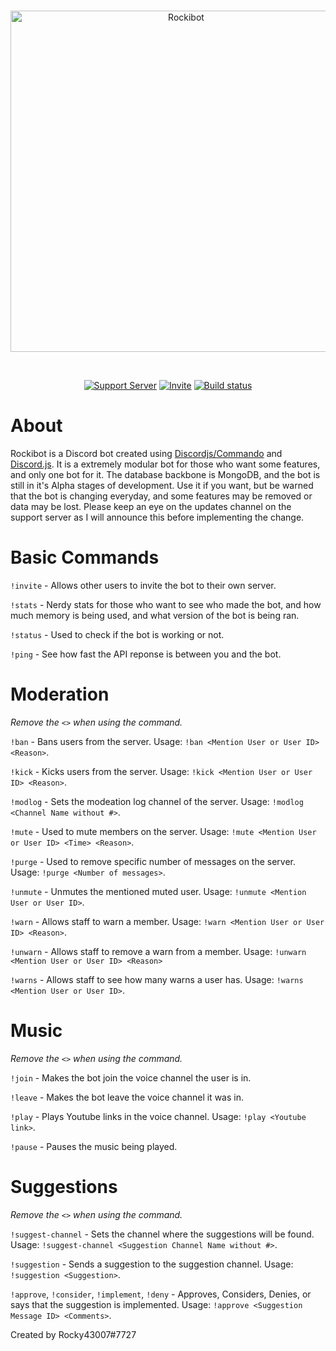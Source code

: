 <div align="center"> 
  <br />
  <p>
    <img src="https://raw.githubusercontent.com/Rocky43007/Rockibot/master/Assets/Rockibot%20Logo.png" width="546" alt="Rockibot">
  </p>
  <br />
  <p>
    <a href="https://discord.gg/rdGrcvW"><img src="https://img.shields.io/discord/739916829828448317?color=7289da&logo=discord&logoColor=white" alt="Support Server" /></a>
    <a href="https://discord.com/oauth2/authorize?client_id=739923682075476089&permissions=8&scope=bot"><img src="https://img.shields.io/badge/Invite-Invite%20the%20bot!-brightgreen" alt="Invite" /></a>
     <a href="https://github.com/Rocky43007/Rockibot/actions"><img src="https://github.com/Rocky43007/Rockibot/workflows/Rockibot%20Tesing%20CI/badge.svg" alt="Build status" /></a>
      </p>
</div>

# About

Rockibot is a Discord bot created using [Discordjs/Commando](https://github.com/discordjs/Commando/) and [Discord.js](https://github.com/discordjs/Discord.js/). It is a extremely modular bot for those who want some features, and only one bot for it. The database backbone is MongoDB, and the bot is still in it's Alpha stages of  development. Use it if you want, but be warned that the bot is changing everyday, and some features may be removed or data may be lost. Please keep an eye on the updates channel on the support server as I will announce this before implementing the change.

# Basic Commands
`!invite` - Allows other users to invite the bot to their own server.

`!stats` - Nerdy stats for those who want to see who made the bot, and how much memory is being used, and what version of the bot is being ran.

`!status` - Used to check if the bot is working or not.

`!ping` - See how fast the API reponse is between you and the bot.

# Moderation
*Remove the `<>` when using the command.*

`!ban` - Bans users from the server. Usage: `!ban <Mention User or User ID> <Reason>`.

`!kick` - Kicks users from the server. Usage: `!kick <Mention User or User ID> <Reason>`.

`!modlog` - Sets the modeation log channel of the server. Usage: `!modlog <Channel Name without #>`.

`!mute` - Used to mute members on the server. Usage: `!mute <Mention User or User ID> <Time> <Reason>`.

`!purge` - Used to remove specific number of messages on the server. Usage: `!purge <Number of messages>`.

`!unmute` - Unmutes the mentioned muted user. Usage: `!unmute <Mention User or User ID>`.

`!warn` - Allows staff to warn a member. Usage: `!warn <Mention User or User ID> <Reason>`.

`!unwarn` - Allows staff to remove a warn from a member. Usage: `!unwarn <Mention User or User ID> <Reason>`

`!warns` - Allows staff to see how many warns a user has. Usage: `!warns <Mention User or User ID>`.

# Music
*Remove the `<>` when using the command.*

`!join` - Makes the bot join the voice channel the user is in.

`!leave` - Makes the bot leave the voice channel it was in.

`!play` - Plays Youtube links in the voice channel. Usage: `!play <Youtube link>`.

`!pause` - Pauses the music being played.

# Suggestions
*Remove the `<>` when using the command.*

`!suggest-channel` - Sets the channel where the suggestions will be found. Usage: `!suggest-channel <Suggestion Channel Name without #>`.

`!suggestion` - Sends a suggestion to the suggestion channel. Usage: `!suggestion <Suggestion>`.

`!approve`, `!consider`, `!implement`, `!deny` - Approves, Considers, Denies, or says that the suggestion is implemented. Usage: `!approve <Suggestion Message ID> <Comments>`.

Created by Rocky43007#7727
